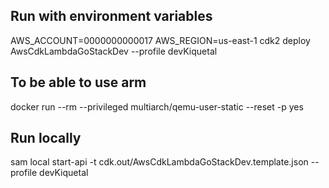 ## Run with environment variables

AWS_ACCOUNT=0000000000017  AWS_REGION=us-east-1   cdk2 deploy AwsCdkLambdaGoStackDev --profile devKiquetal


## To be able to use arm 

docker run --rm --privileged multiarch/qemu-user-static --reset -p yes

## Run locally

sam local start-api -t cdk.out/AwsCdkLambdaGoStackDev.template.json --profile devKiquetal
